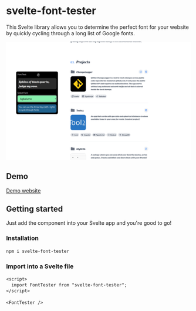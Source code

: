 # svelte-font-tester

This Svelte library allows you to determine the perfect font for your website by quickly cycling through a long list of Google fonts.

![showcase](/static/showcase.gif)

## Demo

[Demo website](https://svelte-font-tester.vercel.app/)

## Getting started

Just add the component into your Svelte app and you're good to go!

### Installation

```bash
npm i svelte-font-tester
```

### Import into a Svelte file

```svelte
<script>
  import FontTester from "svelte-font-tester";
</script>

<FontTester />
```
